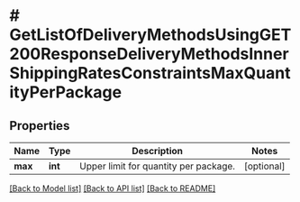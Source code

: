 # # GetListOfDeliveryMethodsUsingGET200ResponseDeliveryMethodsInnerShippingRatesConstraintsMaxQuantityPerPackage

## Properties

Name | Type | Description | Notes
------------ | ------------- | ------------- | -------------
**max** | **int** | Upper limit for quantity per package. | [optional]

[[Back to Model list]](../../README.md#models) [[Back to API list]](../../README.md#endpoints) [[Back to README]](../../README.md)

